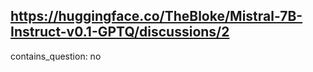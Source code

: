 ## https://huggingface.co/TheBloke/Mistral-7B-Instruct-v0.1-GPTQ/discussions/2

contains_question: no

